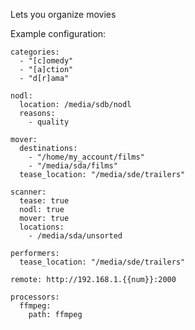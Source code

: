 Lets you organize movies

Example configuration:

    categories:
      - "[c]omedy"
      - "[a]ction"
      - "d[r]ama"

    nodl:
      location: /media/sdb/nodl
      reasons:
        - quality

    mover:
      destinations:
        - "/home/my_account/films"
        - "/media/sda/films"
      tease_location: "/media/sde/trailers"

    scanner:
      tease: true
      nodl: true
      mover: true
      locations:
        - /media/sda/unsorted

    performers:
      tease_location: "/media/sde/trailers"

    remote: http://192.168.1.{{num}}:2000

    processors:
      ffmpeg:
        path: ffmpeg